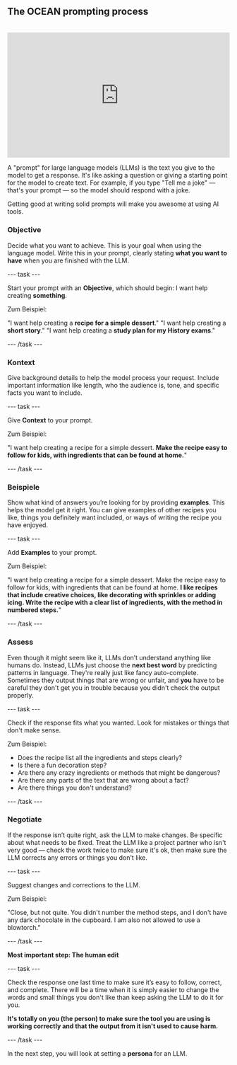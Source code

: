 ## The OCEAN prompting process

<html>
<br>
  <div style="position: relative; overflow: hidden; padding-top: 56.25%;">
    <iframe style="position: absolute; top: 0; left: 0; right: 0; width: 100%; height: 100%; border: none;" src="https://www.youtube.com/embed/bRkeVdvYcTU?rel=0&cc_load_policy=1" allowfullscreen allow="accelerometer; autoplay; clipboard-write; encrypted-media; gyroscope; picture-in-picture; web-share">
    </iframe>
  </div>
</html>

A "prompt" for large language models (LLMs) is the text you give to the model to get a response. It's like asking a question or giving a starting point for the model to create text. For example, if you type "Tell me a joke" — that's your prompt — so the model should respond with a joke.

Getting good at writing solid prompts will make you awesome at using AI tools.

### Objective

Decide what you want to achieve. This is your goal when using the language model. Write this in your prompt, clearly stating **what you want to have** when you are finished with the LLM.

\--- task ---

Start your prompt with an **Objective**, which should begin: I want help creating **something**.

Zum Beispiel:

"I want help creating a **recipe for a simple dessert**."
"I want help creating a **short story**."
"I want help creating a **study plan for my History exams**."

\--- /task ---

### Kontext

Give background details to help the model process your request. Include important information like length, who the audience is, tone, and specific facts you want to include.

\--- task ---

Give **Context** to your prompt.

Zum Beispiel:

"I want help creating a recipe for a simple dessert. **Make the recipe easy to follow for kids, with ingredients that can be found at home.**"

\--- /task ---

### Beispiele

Show what kind of answers you’re looking for by providing **examples**. This helps the model get it right. You can give examples of other recipes you like, things you definitely want included, or ways of writing the recipe you have enjoyed.

\--- task ---

Add **Examples** to your prompt.

Zum Beispiel:

"I want help creating a recipe for a simple dessert. Make the recipe easy to follow for kids, with ingredients that can be found at home. **I like recipes that include creative choices, like decorating with sprinkles or adding icing. Write the recipe with a clear list of ingredients, with the method in numbered steps.**"

\--- /task ---

### Assess

Even though it might seem like it, LLMs don’t understand anything like humans do. Instead, LLMs just choose the **next best word** by predicting patterns in language. They're really just like fancy auto-complete. Sometimes they output things that are wrong or unfair, and **you** have to be careful they don't get you in trouble because you didn't check the output properly.

\--- task ---

Check if the response fits what you wanted. Look for mistakes or things that don't make sense.

Zum Beispiel:

- Does the recipe list all the ingredients and steps clearly?
- Is there a fun decoration step?
- Are there any crazy ingredients or methods that might be dangerous?
- Are there any parts of the text that are wrong about a fact?
- Are there things you don't understand?

\--- /task ---

### Negotiate

If the response isn’t quite right, ask the LLM to make changes. Be specific about what needs to be fixed. Treat the LLM like a project partner who isn't very good — check the work twice to make sure it's ok, then make sure the LLM corrects any errors or things you don't like.

\--- task ---

Suggest changes and corrections to the LLM.

Zum Beispiel:

"Close, but not quite. You didn't number the method steps, and I don't have any dark chocolate in the cupboard. I am also not allowed to use a blowtorch."

\--- /task ---

**Most important step: The human edit**

\--- task ---

Check the response one last time to make sure it’s easy to follow, correct, and complete. There will be a time when it is simply easier to change the words and small things you don't like than keep asking the LLM to do it for you.

**It's totally on you (the person) to make sure the tool you are using is working correctly and that the output from it isn't used to cause harm.**

\--- /task ---

In the next step, you will look at setting a **persona** for an LLM.
